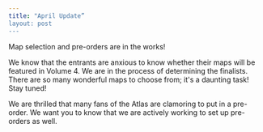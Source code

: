 ```yaml
---
title: "April Update”
layout: post
---
```


Map selection and pre-orders are in the works!

We know that the entrants are anxious to know whether their maps will be featured in Volume 4. We are in the process of determining the finalists. There are so many wonderful maps to choose from; it's a daunting task! Stay tuned! 

We are thrilled that many fans of the Atlas are clamoring to put in a pre-order. We want you to know that we are actively working to set up pre-orders as well. 
